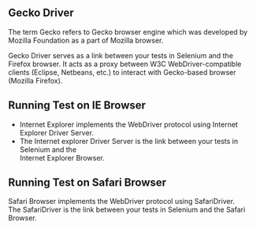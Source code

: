## Gecko Driver
The term Gecko refers to Gecko browser engine which was developed by Mozilla Foundation as a part of Mozilla browser.

Gecko Driver serves as a link between your tests in Selenium and the Firefox browser. It acts as a proxy between W3C WebDriver-compatible clients (Eclipse, Netbeans, etc.) to interact with Gecko-based browser (Mozilla Firefox).

## Running Test on IE Browser
* Internet Explorer implements the WebDriver protocol using Internet Explorer Driver Server.
* The Internet explorer Driver Server is the link between your tests in Selenium and the   
Internet Explorer Browser.

## Running Test on Safari Browser
Safari Browser implements the WebDriver protocol using SafariDriver.   
The SafariDriver is the link between your tests in Selenium and the Safari Browser.


